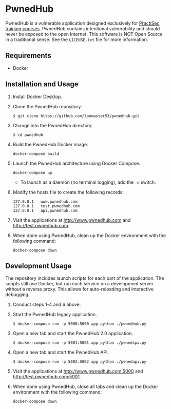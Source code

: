 # PwnedHub

PwnedHub is a vulnerable application designed exclusively for [PractiSec training courses](http://www.lanmaster53.com/training/). PwnedHub contains intentional vulnerability and should never be exposed to the open Internet. This software is NOT Open Source in a traditional sense. See the `LICENSE.txt` file for more information.

## Requirements

* Docker

## Installation and Usage

1. Install Docker Desktop.
2. Clone the PwnedHub repository.

    ```
    $ git clone https://github.com/lanmaster53/pwnedhub.git
    ```

3. Change into the PwnedHub directory.

    ```
    $ cd pwnedhub
    ```

4. Build the PwnedHub Docker image.

    ```
    docker-compose build
    ```

5. Launch the PwnedHub architecture using Docker Compose.

    ```
    docker-compose up
    ```

    * To launch as a daemon (no terminal logging), add the `-d` switch.

6. Modify the hosts file to create the following records:

    ```
    127.0.0.1   www.pwnedhub.com
    127.0.0.1   test.pwnedhub.com
    127.0.0.1   api.pwnedhub.com
    ```

7. Visit the applications at http://www.pwnedhub.com and http://test.pwnedhub.com.
8. When done using PwnedHub, clean up the Docker environment with the following command:

    ```
    docker-compose down
    ```

## Development Usage

The repository includes launch scripts for each part of the application. The scripts still use Docker, but run each service on a development server without a reverse proxy. This allows for auto-reloading and interactive debugging.

1. Conduct steps 1-4 and 6 above.
2. Start the PwnedHub legacy application.

    ```
    $ docker-compose run -p 5000:5000 app python ./pwnedhub.py
    ```

3. Open a new tab and start the PwnedHub 2.0 application.

    ```
    $ docker-compose run -p 5001:5001 app python ./pwnedspa.py
    ```

4. Open a new tab and start the PwnedHub API.

    ```
    $ docker-compose run -p 5002:5002 app python ./pwnedapi.py
    ```

5. Visit the applications at http://www.pwnedhub.com:5000 and http://test.pwnedhub.com:5001.
6. When done using PwnedHub, close all tabs and clean up the Docker environment with the following command:

    ```
    docker-compose down
    ```
